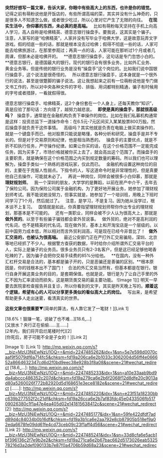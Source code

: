 **突然好想写一篇文章，告诉大家，你眼中有些高大上的东西，也许是你的错觉。**
 
记得之前有萌粉说他是开饭店的，有些所谓高端的菜，其实并没有什么神奇的，只是很多人不知道怎么做，或者很少吃过，所以心里对它产生了无限的向往。
 
**在现实生活中，你仰慕的东西，未必真的是高端。**
 
比如有萌粉每天坚持在手机上向高人学习，高人自称是哈佛精英、德意志银行操盘手。要我说，这其实是个骗子。
 
注意，人家写的是“哈佛精英”，人家并没有写毕业于哈佛大学，这是故意玩弄文字游戏。假的彻底一些的话，那就是根本没去过哈佛；假得不彻底一些的话，人家可能去哈佛旅游过，在那里参观过；再真一点的话，人家可能在那听过1个月或者几周课，但那未必是哈佛开的。
 
**德意志银行操盘手，这句话是专门忽悠小白的。**德意志银行，是德国最大的银行。现代的银行会有很多业务，比如外汇业务、黄金业务等。但是传统的银行业务是没有“操盘手”这个岗位的。比如我们说中国银行操盘手，这个说法是很奇怪的。
 
所以德意志银行操盘手，这本身就是一个很外行的说法，甚至是很蹩脚的骗子说法。这让我想起来之前有一位萌粉说他是专门做文书工作的，所以对中央各种文件的字号、排版、用词都特别精通，骗子有时候用的字号或者措辞，一看就假得很。
  
德意志银行操盘手、哈佛精英，这2个身份套在一个人身上，还每天教你“知识”，真是应验了那句话：方向错了，越努力越悲哀。
 
**即使是真的操盘手，那就很高级吗？**
 
操盘手，通常是在金融机构负责下单操作的岗位。比如在我们私募机构通常是这样：投资总监下一道操作命令：在6.5元\-7元区间买入某某股票800万股。然后操盘手就负责干这件事情。
 
高级吗？其实他就是负责在电脑上做买卖操作的，就是一个键盘手而已。他对股票只能说是略懂，各种分析和研究，操盘手是并不专长的。但是对于交易原则和纪律，他是相当熟悉的。
 
操盘手的主要优点，就是不折不扣执行任务，严守操作纪律。如果让你买的话，在这个价格范围不一定能完成任务，因为买多了，市场价格就被你买上去了，就会高出这个范围了。而操盘手的主要职责，就是确保在这个价格范围之内买到规定数量的筹码。所以我们也可以理解为，操盘手类似一个熟练的游戏玩家，仅此而已。
 
金融机构设置这种岗位的目的，主要在于克服人性弱点。下指令的人，写这道命令时是非常理性的，但是真要他自己去操作，可能就未必了。
 
再说一种岗位，同样会被很多小白仰慕，那就是**理财规划师**。
 
我一个深圳的朋友，大学学的是舞蹈，以前在房产中介干，去年去了保险公司。因为保险公司属于金融机构，为了更好地开展业务，她参加了理财规划师考试。我不能说她没努力，但事实就是，她参加了一个培训班，用晚上下班时间学习了1个月，然后就过了。
 
注意，是学习，不是复习。因为她从没学过，根本谈不上复习。
 
国情就是如此，你真要指望理财规划师帮你作出专业的理财规划，那基本是不可能的。
 
还有一类职业，同样会被不少人认为很高大上，那就是**做外贸的**。以至于有些骗子骗钱都会拿外贸说事。
 
做外贸的，绝对不是高利润的代名词，也不是精英的代名词。现在做外贸，基本上和开淘宝店是一个层级的。以前中国劳力成本低，所以相对而言外贸利润高，可是现在已经今非昔比了！
 
**做外汇交易的，也被认为很高端。**
 
最近公安部门正在严打外汇交易骗局，深圳、北京等地已经抓了不少人。根据警方查获的数据，平时给你介绍所谓外汇交易平台的人，实际上是骗子的业务员。很多业务员只有2-3名客户，但是这已经足够他喝香吃辣的了。因为骗子会把你交易手续费的85%分给他。
 
**在国内，没有一种外汇杠杆交易是合法的，基本都是骗子开的，只是恶骗还是善骗的区别。**根本原因是，你的钱根本出不了国门！
 
合法的外汇交易当然有，但基本都是在银行。银行自身开展这类业务的目的，是套期保值。也就是说，银行是为了让自己手里的外汇不因为汇率波动而损失，这是期货类交易的最主要功能。
![Image 1][]
明天一早要去医院拿检查报告并且复诊，所以你看到的文字，其实是昨天晚上写的。**顺着这个逻辑，希望有心的人可以分享更多类似的看似高大上的岗位。**
 
写出来，是希望帮助更多人走出迷雾，看清真实的世界。
  
**这些文章也很重要**▼[简单的算法，有人靠它发了一笔财！][Link 1]  
  
[18.6%！狠赚一笔，说破了也不难...][18.6_...]  
[又放水？央行正在偷偷......][......]  
[2年内，我们将开启烂尾楼时代][2]  
[你死后，房子可能不全是子女的！][Link 2]

[Image 1]: 
[Link 1]: http://mp.weixin.qq.com/s?__biz=MzU3NjEwNzU1OQ==&mid=2247485262&idx=1&sn=5e7e598d0070caaf9f5079df6a714fc5&chksm=fd19a206ca6e2b1033c3062004d56ff4e066652a8664632347cd6d2f0bd9eec38e928b3f8a08&scene=21#wechat_redirect
[18.6_...]: http://mp.weixin.qq.com/s?__biz=MzU3NjEwNzU1OQ==&mid=2247485233&idx=1&sn=a10e33aab9bd9da4abccc486352c207d&chksm=fd19a279ca6e2b6f2068f12d8dfe20c9013ad80a5260026f772b82920d5d168651e3ece8182e&scene=21#wechat_redirect
[......]: http://mp.weixin.qq.com/s?__biz=MzU3NjEwNzU1OQ==&mid=2247485220&idx=1&sn=e23f51a18230bbc639b277552f2c21df&chksm=fd19a26cca6e2b7af83fdc45e0433506fb51709026380c1f1a47e4ea405d02e141815638412c&scene=21#wechat_redirect
[2]: http://mp.weixin.qq.com/s?__biz=MzU3NjEwNzU1OQ==&mid=2247485177&idx=1&sn=59fe422dfdf7add89d4c84034b0b16df&chksm=fd19a3b1ca6e2aa792e8cb87905b518ef9a02eda6678fe09dd61fe4cd73ceb09c23f1aff4d56&scene=21#wechat_redirect
[Link 2]: http://mp.weixin.qq.com/s?__biz=MzU3NjEwNzU1OQ==&mid=2247485241&idx=1&sn=33d8cfa6e5acb1bf396136c2f7e9b2e2&chksm=fd19a271ca6e2b67bac662d5173026eab532578216d3a2def090133b7e87f0a4706b59d68a23&scene=21#wechat_redirect
